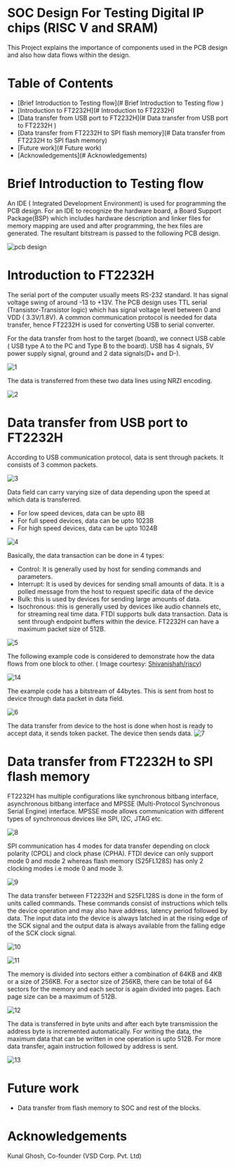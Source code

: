 # SOC Design For Testing Digital IP chips (RISC V and SRAM)
This Project explains the importance of components used in the PCB design and also how data flows within the design.

# Table of Contents
- [Brief Introduction to Testing flow](# Brief Introduction to Testing flow
)
- [Introduction to FT2232H](# Introduction to FT2232H)
- [Data transfer from USB port to FT2232H](# Data transfer from USB port to FT2232H )
- [Data transfer from FT2232H to SPI flash memory](# Data transfer from FT2232H to SPI flash memory)
- [Future work](# Future work)
- [Acknowledgements](# Acknowledgements)

# Brief Introduction to Testing flow
An IDE ( Integrated Development Environment) is used for programming the PCB design. For an IDE to recognize the hardware board, a Board Support Package(BSP) which includes hardware description and linker files for memory mapping are used and after programming, the hex files are generated. The resultant bitstream is passed to the following PCB design.

![pcb design](https://user-images.githubusercontent.com/74853558/99901876-d6eb3500-2cdf-11eb-98e2-f7399bf56f47.jpg)

# Introduction to FT2232H
The serial port of the computer usually meets RS-232 standard. It has signal voltage swing of around -13 to +13V. The PCB design uses TTL serial (Transistor-Transistor logic) which has signal voltage level between 0 and VDD ( 3.3V/1.8V). A common communication protocol is needed for data transfer, hence FT2232H is used for converting USB to serial converter.
  
  For the data transfer from host to the target (board), we connect USB cable ( USB type A to the PC and Type B to the board).  USB has 4 signals, 5V power supply signal, ground and 2 data signals(D+ and D-). 

![1](https://user-images.githubusercontent.com/74853558/99901951-50832300-2ce0-11eb-83eb-0b9878771b1e.jpg)

The data is transferred from these two data lines using NRZI encoding.

![2](https://user-images.githubusercontent.com/74853558/99904990-128ffa00-2cf4-11eb-8bde-f9693f8e3624.jpg)

# Data transfer from USB port to FT2232H

According to USB communication protocol, data is sent through packets. It consists of 3 common packets.

![3](https://user-images.githubusercontent.com/74853558/99904992-13c12700-2cf4-11eb-96e3-813c6a7b75de.jpg) 

Data field can carry varying size of data depending upon the speed at which data is transferred.
- For low speed devices, data can be upto 8B
- For full speed devices, data can be upto 1023B
- For high speed devices, data can be upto 1024B

![4](https://user-images.githubusercontent.com/74853558/99904993-1459bd80-2cf4-11eb-8905-544269d66b9f.jpg)

Basically, the data transaction can be done in 4 types:
- Control: It is generally used by host for sending commands and parameters.
- Interrupt: It is used by devices for sending small amounts of data. It is a polled message from the host to request specific data of the device
- Bulk: this is used by devices for sending large amounts of data. 
- Isochronous: this is generally used by devices like audio channels etc, for streaming real time data. 
FTDI supports bulk data transaction. Data is sent through endpoint buffers within the device. FT2232H can have a maximum packet size of 512B.

![5](https://user-images.githubusercontent.com/74853558/99904994-14f25400-2cf4-11eb-9d85-3402415096fe.jpg)

The following example code is considered to demonstrate how the data flows from one block to other. ( Image courtesy: [Shivanishah/riscv](https://github.com/shivanishah269/risc-v-core/blob/master/Images/main_ABI.png))

![14](https://user-images.githubusercontent.com/74853558/99946186-f3e53e00-2d9b-11eb-94d2-cc161b408bdc.jpg)

The example code has a bitstream of 44bytes. This is sent from host to device through data packet in data field.

![6](https://user-images.githubusercontent.com/74853558/99905235-a57d6400-2cf5-11eb-9f23-9140bd84b50f.jpg)

The data transfer from device to the host is done when host is ready to accept data, it sends token packet. The device then sends data.
![7](https://user-images.githubusercontent.com/74853558/99905237-a7472780-2cf5-11eb-8387-13a4a12ac96b.jpg)

# Data transfer from FT2232H to SPI flash memory

FT2232H has multiple configurations like synchronous bitbang interface, asynchronous bitbang interface and MPSSE (Multi-Protocol Synchronous Serial Engine) interface. MPSSE mode allows communication with different types of synchronous devices like SPI, I2C, JTAG etc.

![8](https://user-images.githubusercontent.com/74853558/99904997-158aea80-2cf4-11eb-925a-c565d1dcbe6b.jpg)

SPI communication has 4 modes for data transfer depending on clock polarity (CPOL) and clock phase (CPHA).  FTDI device can only support mode 0 and mode 2 whereas flash memory (S25FL128S) has only 2 clocking modes i.e mode 0 and mode 3.

![9](https://user-images.githubusercontent.com/74853558/99904999-16238100-2cf4-11eb-9220-c5b521bf7785.jpg)

The data transfer between FT2232H and S25FL128S is done in the form of units called commands. These commands consist of instructions which tells the device operation and may also have address, latency period followed by data. The input data into the device is always latched in at the rising edge of the SCK signal and the output data is always available from the falling edge of the SCK clock signal.

![10](https://user-images.githubusercontent.com/74853558/99905000-16bc1780-2cf4-11eb-9f24-1c89a508696d.jpg)

![11](https://user-images.githubusercontent.com/74853558/99905001-16bc1780-2cf4-11eb-96d1-caabca6888cc.jpg)

The memory is divided into sectors either a combination of 64KB and 4KB or a size of 256KB. For a sector size of 256KB, there can be total of 64 sectors for the memory and each sector is again divided into pages. Each page size can be a maximum of 512B. 

![12](https://user-images.githubusercontent.com/74853558/99905002-1754ae00-2cf4-11eb-8c51-300a52c790a7.jpg)

The data is transferred in byte units and after each byte transmission the address byte is incremented automatically. For writing the data, the maximum data that can be written in one operation is upto 512B. For more data transfer, again instruction followed by address is sent.

![13](https://user-images.githubusercontent.com/74853558/99905003-1754ae00-2cf4-11eb-8f00-3c057b3d4974.jpg)

# Future work
- Data transfer from flash memory to SOC and rest of the blocks.

# Acknowledgements
Kunal Ghosh, Co-founder (VSD Corp. Pvt. Ltd)

